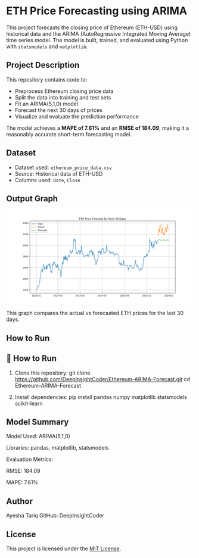 # ETH Price Forecasting using ARIMA

This project forecasts the closing price of Ethereum (ETH-USD) using historical data and the ARIMA (AutoRegressive Integrated Moving Average) time series model. The model is built, trained, and evaluated using Python with `statsmodels` and `matplotlib`.

## Project Description

This repository contains code to:

- Preprocess Ethereum closing price data
- Split the data into training and test sets
- Fit an ARIMA(5,1,0) model
- Forecast the next 30 days of prices
- Visualize and evaluate the prediction performance

The model achieves a **MAPE of 7.61%** and an **RMSE of 184.09**, making it a reasonably accurate short-term forecasting model.

## Dataset

- Dataset used: `ethereum_price_data.csv`
- Source: Historical data of ETH-USD
- Columns used: `Date`, `Close`

## Output Graph

![Forecast Graph](ETH_Forecast.png)

This graph compares the actual vs forecasted ETH prices for the last 30 days.

## How to Run

## 🚀 How to Run

1. Clone this repository: git clone https://github.com/DeepInsightCoder/Ethereum-ARIMA-Forecast.git
   cd Ethereum-ARIMA-Forecast
   
2. Install dependencies: pip install pandas numpy matplotlib statsmodels scikit-learn

## Model Summary
Model Used: ARIMA(5,1,0)

Libraries: pandas, matplotlib, statsmodels

Evaluation Metrics:

RMSE: 184.09

MAPE: 7.61%

## Author
Ayesha Tariq
GitHub: DeepInsightCoder

## License
This project is licensed under the [MIT License](LICENSE).





   


